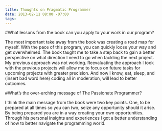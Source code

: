 ```yaml
---
title: Thoughts on Pragmatic Programmer
date: 2013-02-11 08:00 -07:00
tags:
---
```

#What lessons from the book can you apply to your work in our program?

The most important take away from the book was creating a road map for myself. With the pace of this program, you can quickly loose your way and get overwhelmed. The book taught me to take a step back to gain a better perspective on what direction I need to go when tackling the next project. My previous approach was not working. Reevaluating the approach I took with the previous projects will allow me to focus on future tasks for upcoming projects with greater precision. And now I know, eat, sleep, and (insert bad word here) coding all in moderation, will lead to better outcomes.

#What’s the over-arching message of The Passionate Programmer?

I think the main message from the book were two key points. One, to be prepared at all times so you can two, seize any opportunity should it arise. By being prepared you are in a way creating your own opportunities. Through his personal insights and experiences I got a better understanding of how to better navigate the programming world. 
